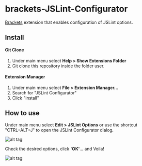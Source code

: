 brackets-JSLint-Configurator
============================

[Brackets](http://brackets.io/) extension that enables configuration of JSLint options.

## Install

#### Git Clone
1. Under main menu select **Help > Show Extensions Folder**
2. Git clone this repository inside the folder user.

#### Extension Manager
1. Under main menu select **File > Extension Manager...**
2. Search for "JSLint Configurator"
3. Click "Install"


## How to use

Under main menu select **Edit > JSLint Options** or use the shortcut "CTRL+ALT+J" to open the JSLint Configurator dialog.

![alt tag](http://www.georap.gr/github/jslint-screenshot-1.png)

Check the desired options, click **'OK'**... and Voila!

![alt tag](http://www.georap.gr/github/jslint-screenshot-2.png)
